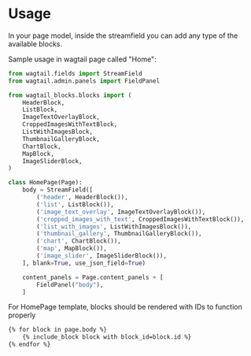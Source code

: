 # Usage

In your page model, inside the streamfield you can add any type of the available blocks.

Sample usage in wagtail page called "Home":

```python
from wagtail.fields import StreamField
from wagtail.admin.panels import FieldPanel

from wagtail_blocks.blocks import (
    HeaderBlock,
    ListBlock,
    ImageTextOverlayBlock,
    CroppedImagesWithTextBlock,
    ListWithImagesBlock,
    ThumbnailGalleryBlock,
    ChartBlock,
    MapBlock,
    ImageSliderBlock,
)

class HomePage(Page):
    body = StreamField([
        ('header', HeaderBlock()),
        ('list', ListBlock()),
        ('image_text_overlay', ImageTextOverlayBlock()),
        ('cropped_images_with_text', CroppedImagesWithTextBlock()),
        ('list_with_images', ListWithImagesBlock()),
        ('thumbnail_gallery', ThumbnailGalleryBlock()),
        ('chart', ChartBlock()),
        ('map', MapBlock()),
        ('image_slider', ImageSliderBlock()),
    ], blank=True, use_json_field=True)

    content_panels = Page.content_panels + [
        FieldPanel("body"),
    ]
```

For HomePage template, blocks should be rendered with IDs to function properly

```html
{% for block in page.body %}
    {% include_block block with block_id=block.id %}
{% endfor %}
```
